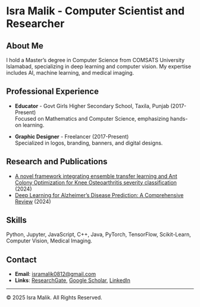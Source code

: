 # Isra Malik - Computer Scientist and Researcher

## About Me
I hold a Master’s degree in Computer Science from COMSATS University Islamabad, specializing in deep learning and computer vision. My expertise includes AI, machine learning, and medical imaging.

## Professional Experience

- **Educator** - Govt Girls Higher Secondary School, Taxila, Punjab (2017-Present)  
  Focused on Mathematics and Computer Science, emphasizing hands-on learning.

- **Graphic Designer** - Freelancer (2017-Present)  
  Specialized in logos, branding, banners, and digital designs.

## Research and Publications

- [A novel framework integrating ensemble transfer learning and Ant Colony Optimization for Knee Osteoarthritis severity classification](https://doi.org/10.1007/s11042-024-19661-3) (2024)
- [Deep Learning for Alzheimer’s Disease Prediction: A Comprehensive Review](https://doi.org/10.3390/diagnostics14121281) (2024)

## Skills
Python, Jupyter, JavaScript, C++, Java, PyTorch, TensorFlow, Scikit-Learn, Computer Vision, Medical Imaging.

## Contact
- **Email**: isramalik0812@gmail.com  
- **Links**: [ResearchGate](#), [Google Scholar](#), [LinkedIn](#)

---

&copy; 2025 Isra Malik. All Rights Reserved.
